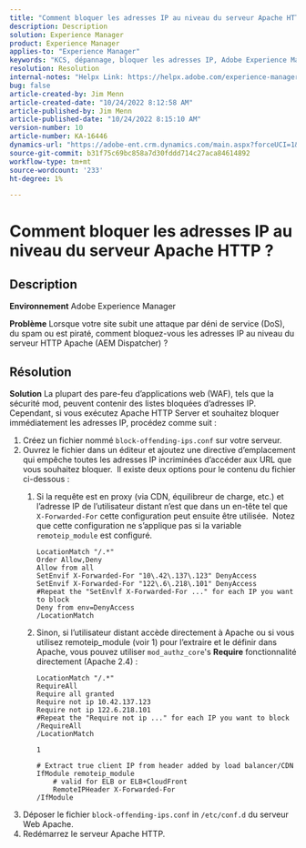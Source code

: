```yaml
---
title: "Comment bloquer les adresses IP au niveau du serveur Apache HTTP ?"
description: Description
solution: Experience Manager
product: Experience Manager
applies-to: "Experience Manager"
keywords: "KCS, dépannage, bloquer les adresses IP, Adobe Experience Manager, AEM, Apache HTTP Server"
resolution: Resolution
internal-notes: "Helpx Link: https://helpx.adobe.com/experience-manager/kb/block-ips-apache-http-server.html#remoteip_module"
bug: false
article-created-by: Jim Menn
article-created-date: "10/24/2022 8:12:58 AM"
article-published-by: Jim Menn
article-published-date: "10/24/2022 8:15:10 AM"
version-number: 10
article-number: KA-16446
dynamics-url: "https://adobe-ent.crm.dynamics.com/main.aspx?forceUCI=1&pagetype=entityrecord&etn=knowledgearticle&id=3e9f6ba7-7353-ed11-bba2-6045bd0065f9"
source-git-commit: b31f75c69bc858a7d30fddd714c27aca84614892
workflow-type: tm+mt
source-wordcount: '233'
ht-degree: 1%

---
```


# Comment bloquer les adresses IP au niveau du serveur Apache HTTP ?

## Description


<b>Environnement</b>
Adobe Experience Manager

<b>Problème</b>
Lorsque votre site subit une attaque par déni de service (DoS), du spam ou est piraté, comment bloquez-vous les adresses IP au niveau du serveur HTTP Apache (AEM Dispatcher) ?


## Résolution


<b>Solution</b>
La plupart des pare-feu d’applications web (WAF), tels que la sécurité mod, peuvent contenir des listes bloquées d’adresses IP.
Cependant, si vous exécutez Apache HTTP Server et souhaitez bloquer immédiatement les adresses IP, procédez comme suit :

1. Créez un fichier nommé `block-offending-ips.conf` sur votre serveur.
2. Ouvrez le fichier dans un éditeur et ajoutez une directive d’emplacement qui empêche toutes les adresses IP incriminées d’accéder aux URL que vous souhaitez bloquer.  Il existe deux options pour le contenu du fichier ci-dessous :
   1. Si la requête est en proxy (via CDN, équilibreur de charge, etc.) et l’adresse IP de l’utilisateur distant n’est que dans un en-tête tel que `X-Forwarded-For` cette configuration peut ensuite être utilisée.  Notez que cette configuration ne s’applique pas si la variable `remoteip_module` est configuré.  <br>

      ```
      LocationMatch "/.*"
      Order Allow,Deny
      Allow from all
      SetEnvif X-Forwarded-For "10\.42\.137\.123" DenyAccess
      SetEnvif X-Forwarded-For "122\.6\.218\.101" DenyAccess
      #Repeat the "SetEnvlf X-Forwarded-For ..." for each IP you want to block
      Deny from env=DenyAccess
      /LocationMatch
      ```
   2. Sinon, si l’utilisateur distant accède directement à Apache ou si vous utilisez remoteip_module (voir 1) pour l’extraire et le définir dans Apache, vous pouvez utiliser `mod_authz_core`&#39;s <b>Require</b> fonctionnalité directement (Apache 2.4) :

      ```
      LocationMatch "/.*"
      RequireAll
      Require all granted
      Require not ip 10.42.137.123
      Require not ip 122.6.218.101
      #Repeat the "Require not ip ..." for each IP you want to block
      /RequireAll
      /LocationMatch
      ```

      `1`


      ```
      # Extract true client IP from header added by load balancer/CDN
      IfModule remoteip_module
          # valid for ELB or ELB+CloudFront
          RemoteIPHeader X-Forwarded-For
      /IfModule
      ```
3. Déposer le fichier `block-offending-ips.conf` in `/etc/conf.d` du serveur Web Apache.
4. Redémarrez le serveur Apache HTTP.

